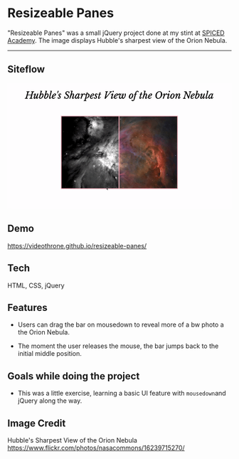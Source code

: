 # Resizeable Panes

"Resizeable Panes" was a small jQuery project done at my stint at [SPICED Academy](https://www.spiced.academy/program/full-stack-web-development/). The image displays Hubble's sharpest view of the Orion Nebula.

---

## Siteflow

[![Resizeable Panes](siteflow.gif)](https://videothrone.github.io/resizeable-panes/)

## Demo

https://videothrone.github.io/resizeable-panes/

## Tech

HTML, CSS, jQuery

## Features

-   Users can drag the bar on mousedown to reveal more of a bw photo a the Orion Nebula.

-   The moment the user releases the mouse, the bar jumps back to the initial middle position.

## Goals while doing the project

-   This was a little exercise, learning a basic UI feature with `mousedown`and jQuery along the way.

## Image Credit

Hubble's Sharpest View of the Orion Nebula
https://www.flickr.com/photos/nasacommons/16239715270/
